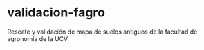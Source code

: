 # validacion-fagro
Rescate y validación de mapa de suelos antiguos de la facultad de agronomía de la UCV 
